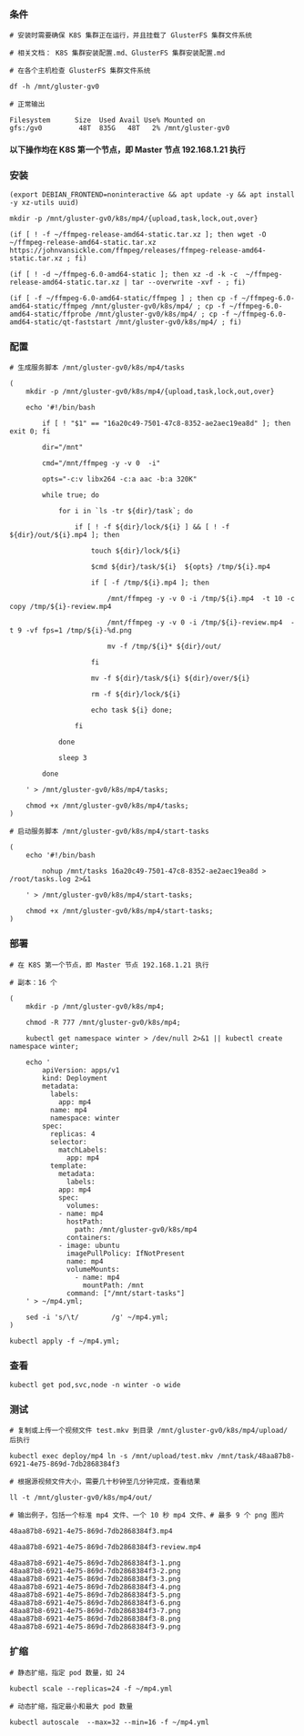
### 条件

	# 安装时需要确保 K8S 集群正在运行，并且挂载了 GlusterFS 集群文件系统

	# 相关文档： K8S 集群安装配置.md、GlusterFS 集群安装配置.md

	# 在各个主机检查 GlusterFS 集群文件系统

	df -h /mnt/gluster-gv0

	# 正常输出

	Filesystem      Size  Used Avail Use% Mounted on
	gfs:/gv0         48T  835G   48T   2% /mnt/gluster-gv0


#### 以下操作均在 K8S 第一个节点，即 Master 节点 192.168.1.21 执行


### 安装

	(export DEBIAN_FRONTEND=noninteractive && apt update -y && apt install -y xz-utils uuid)

	mkdir -p /mnt/gluster-gv0/k8s/mp4/{upload,task,lock,out,over}

	(if [ ! -f ~/ffmpeg-release-amd64-static.tar.xz ]; then wget -O ~/ffmpeg-release-amd64-static.tar.xz https://johnvansickle.com/ffmpeg/releases/ffmpeg-release-amd64-static.tar.xz ; fi)
	
	(if [ ! -d ~/ffmpeg-6.0-amd64-static ]; then xz -d -k -c  ~/ffmpeg-release-amd64-static.tar.xz | tar --overwrite -xvf - ; fi)

	(if [ -f ~/ffmpeg-6.0-amd64-static/ffmpeg ] ; then cp -f ~/ffmpeg-6.0-amd64-static/ffmpeg /mnt/gluster-gv0/k8s/mp4/ ; cp -f ~/ffmpeg-6.0-amd64-static/ffprobe /mnt/gluster-gv0/k8s/mp4/ ; cp -f ~/ffmpeg-6.0-amd64-static/qt-faststart /mnt/gluster-gv0/k8s/mp4/ ; fi)


### 配置


	# 生成服务脚本 /mnt/gluster-gv0/k8s/mp4/tasks

	(
		mkdir -p /mnt/gluster-gv0/k8s/mp4/{upload,task,lock,out,over}

		echo '#!/bin/bash

			if [ ! "$1" == "16a20c49-7501-47c8-8352-ae2aec19ea8d" ]; then exit 0; fi

			dir="/mnt"

			cmd="/mnt/ffmpeg -y -v 0  -i"

			opts="-c:v libx264 -c:a aac -b:a 320K"

			while true; do

				for i in `ls -tr ${dir}/task`; do

					if [ ! -f ${dir}/lock/${i} ] && [ ! -f ${dir}/out/${i}.mp4 ]; then

						touch ${dir}/lock/${i}

						$cmd ${dir}/task/${i}  ${opts} /tmp/${i}.mp4
						
						if [ -f /tmp/${i}.mp4 ]; then 

							/mnt/ffmpeg -y -v 0 -i /tmp/${i}.mp4  -t 10 -c copy /tmp/${i}-review.mp4

							/mnt/ffmpeg -y -v 0 -i /tmp/${i}-review.mp4  -t 9 -vf fps=1 /tmp/${i}-%d.png

							mv -f /tmp/${i}* ${dir}/out/

						fi

						mv -f ${dir}/task/${i} ${dir}/over/${i}

						rm -f ${dir}/lock/${i}

						echo task ${i} done;

					fi

				done

				sleep 3

			done

		' > /mnt/gluster-gv0/k8s/mp4/tasks;

		chmod +x /mnt/gluster-gv0/k8s/mp4/tasks; 
	)

	# 启动服务脚本 /mnt/gluster-gv0/k8s/mp4/start-tasks

	(
		echo '#!/bin/bash

			nohup /mnt/tasks 16a20c49-7501-47c8-8352-ae2aec19ea8d > /root/tasks.log 2>&1

		' > /mnt/gluster-gv0/k8s/mp4/start-tasks; 

		chmod +x /mnt/gluster-gv0/k8s/mp4/start-tasks; 
	)


### 部署

	# 在 K8S 第一个节点，即 Master 节点 192.168.1.21 执行

	# 副本：16 个
	
	(
		mkdir -p /mnt/gluster-gv0/k8s/mp4;

		chmod -R 777 /mnt/gluster-gv0/k8s/mp4;

		kubectl get namespace winter > /dev/null 2>&1 || kubectl create namespace winter;

		echo '
			apiVersion: apps/v1
			kind: Deployment
			metadata:
			  labels:
			    app: mp4
			  name: mp4
			  namespace: winter
			spec:
			  replicas: 4
			  selector:
			    matchLabels:
			      app: mp4
			  template:
			    metadata:
			      labels:
				app: mp4
			    spec:
			      volumes:
				- name: mp4
				  hostPath:
				    path: /mnt/gluster-gv0/k8s/mp4
			      containers:
				- image: ubuntu
				  imagePullPolicy: IfNotPresent
				  name: mp4
				  volumeMounts:
					- name: mp4
					  mountPath: /mnt
				  command: ["/mnt/start-tasks"]
		' > ~/mp4.yml;

		sed -i 's/\t/        /g' ~/mp4.yml;
	)

	kubectl apply -f ~/mp4.yml;


### 查看

	kubectl get pod,svc,node -n winter -o wide


### 测试

	# 复制或上传一个视频文件 test.mkv 到目录 /mnt/gluster-gv0/k8s/mp4/upload/ 后执行

	kubectl exec deploy/mp4 ln -s /mnt/upload/test.mkv /mnt/task/48aa87b8-6921-4e75-869d-7db2868384f3

	# 根据源视频文件大小，需要几十秒钟至几分钟完成，查看结果

	ll -t /mnt/gluster-gv0/k8s/mp4/out/

	# 输出例子，包括一个标准 mp4 文件、一个 10 秒 mp4 文件、# 最多 9 个 png 图片

	48aa87b8-6921-4e75-869d-7db2868384f3.mp4

	48aa87b8-6921-4e75-869d-7db2868384f3-review.mp4

	48aa87b8-6921-4e75-869d-7db2868384f3-1.png
	48aa87b8-6921-4e75-869d-7db2868384f3-2.png
	48aa87b8-6921-4e75-869d-7db2868384f3-3.png
	48aa87b8-6921-4e75-869d-7db2868384f3-4.png
	48aa87b8-6921-4e75-869d-7db2868384f3-5.png
	48aa87b8-6921-4e75-869d-7db2868384f3-6.png
	48aa87b8-6921-4e75-869d-7db2868384f3-7.png
	48aa87b8-6921-4e75-869d-7db2868384f3-8.png
	48aa87b8-6921-4e75-869d-7db2868384f3-9.png


### 扩缩

	# 静态扩缩，指定 pod 数量，如 24

	kubectl scale --replicas=24 -f ~/mp4.yml

	# 动态扩缩，指定最小和最大 pod 数量

	kubectl autoscale  --max=32 --min=16 -f ~/mp4.yml
	


